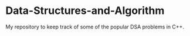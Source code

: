 # Data-Structures-and-Algorithm
My repository to keep track of some of the popular DSA problems in C++.
